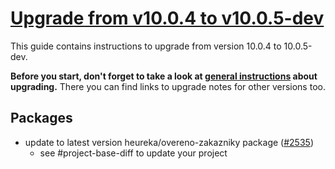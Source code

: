 # [Upgrade from v10.0.4 to v10.0.5-dev](https://github.com/shopsys/shopsys/compare/v10.0.4...10.0)

This guide contains instructions to upgrade from version 10.0.4 to 10.0.5-dev.

**Before you start, don't forget to take a look at [general instructions](https://github.com/shopsys/shopsys/blob/master/UPGRADE.md) about upgrading.**
There you can find links to upgrade notes for other versions too.

## Packages

- update to latest version heureka/overeno-zakazniky package ([#2535](https://github.com/shopsys/shopsys/pull/2535))
    - see #project-base-diff to update your project